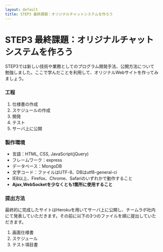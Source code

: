 ```yaml
---
layout: default
title: STEP3 最終課題：オリジナルチャットシステムを作ろう
---
```

# STEP3 最終課題：オリジナルチャットシステムを作ろう

STEP3では新しい技術や業務としてのプログラム開発手法、公開方法について勉強しました。ここで学んだことを利用して、オリジナルWebサイトを作ってみましょう。

### 工程

1. 仕様書の作成
2. スケジュールの作成
3. 開発
4. テスト
5. サーバ上に公開

### 製作環境

* 言語：HTML, CSS, JavaScript(jQuery)
* フレームワーク：express
* データベース：MongoDB
* 文字コード：ファイルはUTF-8、DBはutf8-general-ci
* IE8以上、Firefox、Chrome、Safariのいずれかで動作すること
* **Ajax,WebSocketを少なくとも1箇所に使用すること**

### 提出方法

最終的に完成したサイトはHerokuを用いてサーバ上に公開し、チームラボ社内にて発表していただきます。その前に以下の3つのファイルを順に提出していただきます。

1. 画面仕様書
2. スケジュール
3. テスト項目書